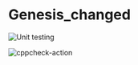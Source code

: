 # Genesis_changed

![Unit testing](https://github.com/99002632/Genesis_changed/workflows/Unit%20testing/badge.svg)

![cppcheck-action](https://github.com/99002632/Genesis_changed/workflows/cppcheck-action/badge.svg)
